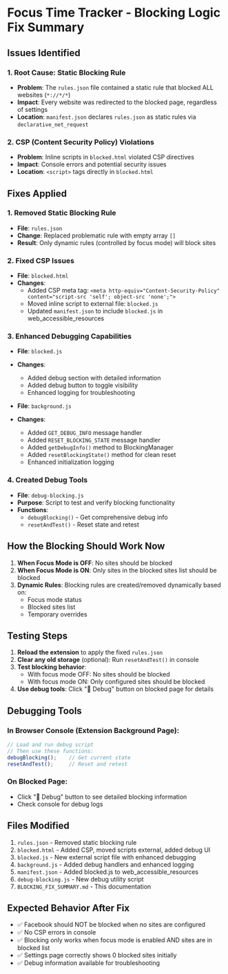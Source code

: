 # Focus Time Tracker - Blocking Logic Fix Summary

## Issues Identified

### 1. **Root Cause: Static Blocking Rule**
- **Problem**: The `rules.json` file contained a static rule that blocked ALL websites (`*://*/*`)
- **Impact**: Every website was redirected to the blocked page, regardless of settings
- **Location**: `manifest.json` declares `rules.json` as static rules via `declarative_net_request`

### 2. **CSP (Content Security Policy) Violations**
- **Problem**: Inline scripts in `blocked.html` violated CSP directives
- **Impact**: Console errors and potential security issues
- **Location**: `<script>` tags directly in `blocked.html`

## Fixes Applied

### 1. **Removed Static Blocking Rule**
- **File**: `rules.json`
- **Change**: Replaced problematic rule with empty array `[]`
- **Result**: Only dynamic rules (controlled by focus mode) will block sites

### 2. **Fixed CSP Issues**
- **File**: `blocked.html`
- **Changes**:
  - Added CSP meta tag: `<meta http-equiv="Content-Security-Policy" content="script-src 'self'; object-src 'none';">`
  - Moved inline script to external file: `blocked.js`
  - Updated `manifest.json` to include `blocked.js` in web_accessible_resources

### 3. **Enhanced Debugging Capabilities**
- **File**: `blocked.js`
- **Changes**:
  - Added debug section with detailed information
  - Added debug button to toggle visibility
  - Enhanced logging for troubleshooting

- **File**: `background.js`
- **Changes**:
  - Added `GET_DEBUG_INFO` message handler
  - Added `RESET_BLOCKING_STATE` message handler
  - Added `getDebugInfo()` method to BlockingManager
  - Added `resetBlockingState()` method for clean reset
  - Enhanced initialization logging

### 4. **Created Debug Tools**
- **File**: `debug-blocking.js`
- **Purpose**: Script to test and verify blocking functionality
- **Functions**:
  - `debugBlocking()` - Get comprehensive debug info
  - `resetAndTest()` - Reset state and retest

## How the Blocking Should Work Now

1. **When Focus Mode is OFF**: No sites should be blocked
2. **When Focus Mode is ON**: Only sites in the blocked sites list should be blocked
3. **Dynamic Rules**: Blocking rules are created/removed dynamically based on:
   - Focus mode status
   - Blocked sites list
   - Temporary overrides

## Testing Steps

1. **Reload the extension** to apply the fixed `rules.json`
2. **Clear any old storage** (optional): Run `resetAndTest()` in console
3. **Test blocking behavior**:
   - With focus mode OFF: No sites should be blocked
   - With focus mode ON: Only configured sites should be blocked
4. **Use debug tools**: Click "🐛 Debug" button on blocked page for details

## Debugging Tools

### In Browser Console (Extension Background Page):
```javascript
// Load and run debug script
// Then use these functions:
debugBlocking();    // Get current state
resetAndTest();     // Reset and retest
```

### On Blocked Page:
- Click "🐛 Debug" button to see detailed blocking information
- Check console for debug logs

## Files Modified

1. `rules.json` - Removed static blocking rule
2. `blocked.html` - Added CSP, moved scripts external, added debug UI
3. `blocked.js` - New external script file with enhanced debugging
4. `background.js` - Added debug handlers and enhanced logging
5. `manifest.json` - Added blocked.js to web_accessible_resources
6. `debug-blocking.js` - New debug utility script
7. `BLOCKING_FIX_SUMMARY.md` - This documentation

## Expected Behavior After Fix

- ✅ Facebook should NOT be blocked when no sites are configured
- ✅ No CSP errors in console
- ✅ Blocking only works when focus mode is enabled AND sites are in blocked list
- ✅ Settings page correctly shows 0 blocked sites initially
- ✅ Debug information available for troubleshooting 